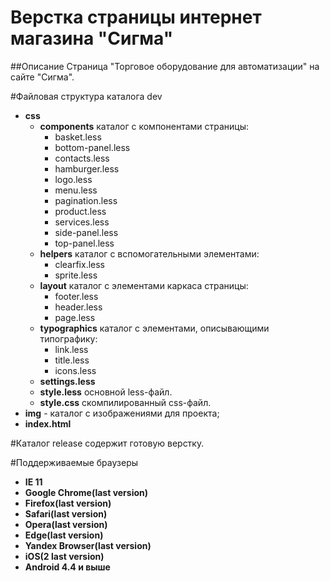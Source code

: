 # Верстка страницы интернет магазина "Сигма"

##Описание
Страница "Торговое оборудование для автоматизации" на сайте "Сигма".

#Файловая структура каталога dev
* **css**
	- **components** каталог с компонентами страницы:
		+ basket.less
		+ bottom-panel.less
		+ contacts.less
		+ hamburger.less
		+ logo.less
		+ menu.less
		+ pagination.less
		+ product.less
		+ services.less
		+ side-panel.less
		+ top-panel.less
	- **helpers** каталог c вспомогательными элементами:
		+ clearfix.less
		+ sprite.less
	- **layout** каталог с элементами каркаса страницы:
		+ footer.less
		+ header.less
		+ page.less
	- **typographics** каталог c элементами, описывающими типографику:
		+ link.less
		+ title.less
		+ icons.less
	- **settings.less**
	- **style.less** основной less-файл.
	- **style.css** скомпилированный css-файл.
* **img** - каталог с изображениями для проекта;
* **index.html**

#Каталог release содержит готовую верстку.

#Поддерживаемые браузеры
- **IE 11**
- **Google Chrome(last version)**
- **Firefox(last version)**
- **Safari(last version)**
- **Opera(last version)**
- **Edge(last version)**
- **Yandex Browser(last version)**
- **iOS(2 last version)**
- **Android 4.4 и выше**
